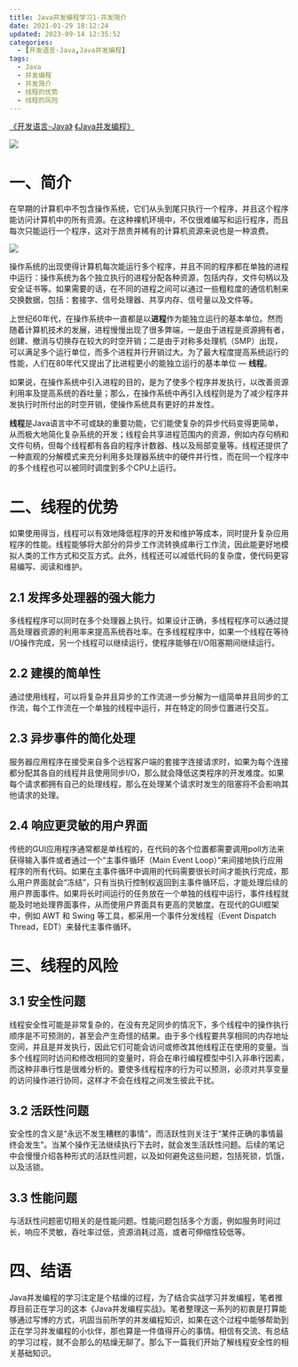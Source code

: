 ```yaml
---
title: Java并发编程学习1-并发简介
date: 2021-01-29 18:12:24
updated: 2023-09-14 12:35:52
categories:
  - [开发语言-Java,Java并发编程]
tags:
  - Java
  - 并发编程
  - 并发简介
  - 线程的优势
  - 线程的风险
---
```


[《开发语言-Java》](/categories/开发语言-Java/) [《Java并发编程》](/categories/开发语言-Java/Java并发编程/) 

![](/images/java-concurrency-logo.png)

# 一、简介
在早期的计算机中不包含操作系统，它们从头到尾只执行一个程序，并且这个程序能访问计算机中的所有资源。在这种裸机环境中，不仅很难编写和运行程序，而且每次只能运行一个程序，这对于昂贵并稀有的计算机资源来说也是一种浪费。

<!-- more -->

[![](/images/flea-framework.png)](https://github.com/Huazie/flea-framework)

操作系统的出现使得计算机每次能运行多个程序，并且不同的程序都在单独的进程中运行：操作系统为各个独立执行的进程分配各种资源，包括内存，文件句柄以及安全证书等。如果需要的话，在不同的进程之间可以通过一些粗粒度的通信机制来交换数据，包括：套接字、信号处理器、共享内存、信号量以及文件等。

上世纪60年代，在操作系统中一直都是以**进程**作为能独立运行的基本单位。然而随着计算机技术的发展，进程慢慢出现了很多弊端，一是由于进程是资源拥有者，创建、撤消与切换存在较大的时空开销；二是由于对称多处理机（SMP）出现，可以满足多个运行单位，而多个进程并行开销过大。为了最大程度提高系统运行的性能，人们在80年代又提出了比进程更小的能独立运行的基本单位 — **线程**。

如果说，在操作系统中引入进程的目的，是为了使多个程序并发执行，以改善资源利用率及提高系统的吞吐量；那么，在操作系统中再引入线程则是为了减少程序并发执行时所付出的时空开销，使操作系统具有更好的并发性。

**线程**是Java语言中不可或缺的重要功能，它们能使复杂的异步代码变得更简单，从而极大地简化复杂系统的开发；线程会共享进程范围内的资源，例如内存句柄和文件句柄，但每个线程都有各自的程序计数器、栈以及局部变量等。线程还提供了一种直观的分解模式来充分利用多处理器系统中的硬件并行性，而在同一个程序中的多个线程也可以被同时调度到多个CPU上运行。


# 二、线程的优势
如果使用得当，线程可以有效地降低程序的开发和维护等成本，同时提升复杂应用程序的性能。线程能够将大部分的异步工作流转换成串行工作流，因此能更好地模拟人类的工作方式和交互方式。此外，线程还可以减低代码的复杂度，使代码更容易编写、阅读和维护。

## 2.1 发挥多处理器的强大能力
多线程程序可以同时在多个处理器上执行。如果设计正确，多线程程序可以通过提高处理器资源的利用率来提高系统吞吐率。在多线程程序中，如果一个线程在等待I/O操作完成，另一个线程可以继续运行，使程序能够在I/O阻塞期间继续运行。

## 2.2 建模的简单性
通过使用线程，可以将复杂并且异步的工作流进一步分解为一组简单并且同步的工作流，每个工作流在一个单独的线程中运行，并在特定的同步位置进行交互。
 
## 2.3 异步事件的简化处理
服务器应用程序在接受来自多个远程客户端的套接字连接请求时，如果为每个连接都分配其各自的线程并且使用同步I/O，那么就会降低这类程序的开发难度。如果每个请求都拥有自己的处理线程，那么在处理某个请求时发生的阻塞将不会影响其他请求的处理。

## 2.4 响应更灵敏的用户界面
传统的GUI应用程序通常都是单线程的，在代码的各个位置都需要调用poll方法来获得输入事件或者通过一个“主事件循环（Main Event Loop）”来间接地执行应用程序的所有代码。如果在主事件循环中调用的代码需要很长时间才能执行完成，那么用户界面就会“冻结”，只有当执行控制权返回到主事件循环后，才能处理后续的用户界面事件。如果将长时间运行的任务放在一个单独的线程中运行，事件线程就能及时地处理界面事件，从而使用户界面具有更高的灵敏度。在现代的GUI框架中，例如 AWT 和 Swing 等工具，都采用一个事件分发线程（Event Dispatch Thread，EDT）来替代主事件循环。

# 三、线程的风险
## 3.1 安全性问题
线程安全性可能是非常复杂的，在没有充足同步的情况下，多个线程中的操作执行顺序是不可预测的，甚至会产生奇怪的结果。由于多个线程要共享相同的内存地址空间，并且是并发执行，因此它们可能会访问或修改其他线程正在使用的变量。当多个线程同时访问和修改相同的变量时，将会在串行编程模型中引入非串行因素，而这种非串行性是很难分析的。要使多线程程序的行为可以预测，必须对共享变量的访问操作进行协同，这样才不会在线程之间发生彼此干扰。

## 3.2 活跃性问题
安全性的含义是“永远不发生糟糕的事情”，而活跃性则关注于“某件正确的事情最终会发生”。当某个操作无法继续执行下去时，就会发生活跃性问题。后续的笔记中会慢慢介绍各种形式的活跃性问题，以及如何避免这些问题，包括死锁，饥饿，以及活锁。

## 3.3 性能问题
与活跃性问题密切相关的是性能问题。性能问题包括多个方面，例如服务时间过长，响应不灵敏，吞吐率过低，资源消耗过高，或者可伸缩性较低等。

# 四、结语

Java并发编程的学习注定是个枯燥的过程，为了结合实战学习并发编程，笔者推荐目前正在学习的这本《Java并发编程实战》。笔者整理这一系列的初衷是打算能够通过写博的方式，巩固当前所学的并发编程知识，如果在这个过程中能够帮助到正在学习并发编程的小伙伴，那也算是一件值得开心的事情。相信有交流、有总结的学习过程，就不会那么的枯燥无聊了。那么下一篇我们开始了解线程安全性的相关基础知识。